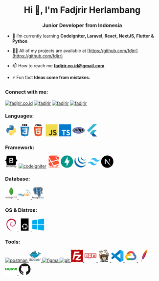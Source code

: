 <h1 align="center">Hi 👋, I'm Fadjrir Herlambang</h1>
<h3 align="center">Junior Developer from Indonesia</h3>

- 🌱 I’m currently learning **CodeIgniter, Laravel, React, NextJS, Flutter & Python**

- 👨‍💻 All of my projects are available at [https://github.com/fdjrr](https://github.com/fdjrr)

- 📫 How to reach me **fadjrir.co.id@gmail.com**

- ⚡ Fun fact **Ideas come from mistakes.**

<h3 align="left">Connect with me:</h3>
<p align="left">
<a href="[https://fb.com/fadjrir.co.id](https://www.facebook.com/profile.php?id=100092458515186)" target="blank"><img align="center" src="https://raw.githubusercontent.com/rahuldkjain/github-profile-readme-generator/master/src/images/icons/Social/facebook.svg" alt="fadjrir.co.id" height="30" width="40" /></a>
<a href="https://instagram.com/fadjrir_" target="blank"><img align="center" src="https://raw.githubusercontent.com/rahuldkjain/github-profile-readme-generator/master/src/images/icons/Social/instagram.svg" alt="fadjrir" height="30" width="40" /></a>
<a href="https://wa.me/+6285266584334" target="blank"><img align="center" src="https://raw.githubusercontent.com/rahuldkjain/github-profile-readme-generator/master/src/images/icons/Social/whatsapp.svg" alt="fadjrir" height="30" width="40" /></a>
<a href="https://twitter.com/fadjrir__" target="blank"><img align="center" src="https://raw.githubusercontent.com/rahuldkjain/github-profile-readme-generator/master/src/images/icons/Social/twitter.svg" alt="fadjrir" height="30" width="40" /></a>
</p>

<h3 align="left">Languages:</h3>
<p align="left">
<a href="https://www.python.org" target="_blank" rel="noreferrer"><img src="https://raw.githubusercontent.com/devicons/devicon/master/icons/python/python-original.svg" alt="python" width="40" height="40"/></a>
<a href="https://www.w3schools.com/css/" target="_blank" rel="noreferrer"> <img src="https://raw.githubusercontent.com/devicons/devicon/master/icons/css3/css3-original-wordmark.svg" alt="css3" width="40" height="40"/></a>
<a href="https://www.w3.org/html/" target="_blank" rel="noreferrer"> <img src="https://raw.githubusercontent.com/devicons/devicon/master/icons/html5/html5-original-wordmark.svg" alt="html5" width="40" height="40"/></a>
<a href="https://developer.mozilla.org/en-US/docs/Web/JavaScript" target="_blank" rel="noreferrer"><img src="https://raw.githubusercontent.com/devicons/devicon/master/icons/javascript/javascript-original.svg" alt="javascript" width="40" height="40"/></a>
<a href="https://developer.mozilla.org/en-US/docs/Web/TypeScript" target="_blank" rel="noreferrer"><img src="https://raw.githubusercontent.com/devicons/devicon/master/icons/typescript/typescript-original.svg" alt="javascript" width="40" height="40"/></a>
<a href="https://www.php.net" target="_blank" rel="noreferrer"><img src="https://raw.githubusercontent.com/devicons/devicon/master/icons/php/php-original.svg" alt="php" width="40" height="40"/></a>
<a href="https://flutter.dev/" target="_blank" rel="noreferrer"><img src="https://raw.githubusercontent.com/devicons/devicon/master/icons/flutter/flutter-original.svg" alt="php" width="40" height="40"/></a>
</p>

<h3 align="left">Framework:</h3>
<p align="left">
<a href="https://getbootstrap.com" target="_blank" rel="noreferrer"><img src="https://raw.githubusercontent.com/devicons/devicon/master/icons/bootstrap/bootstrap-plain-wordmark.svg" alt="bootstrap" width="40" height="40"/></a>
<a href="https://codeigniter.com" target="_blank" rel="noreferrer"> <img src="https://cdn.worldvectorlogo.com/logos/codeigniter.svg" alt="codeigniter" width="40" height="40"/></a>
<a href="https://laravel.com/" target="_blank" rel="noreferrer"> <img src="https://raw.githubusercontent.com/devicons/devicon/master/icons/laravel/laravel-plain-wordmark.svg" alt="laravel" width="40" height="40"/></a>
<a href="https://fastapi.tiangolo.com/" target="_blank" rel="noreferrer"> <img src="https://raw.githubusercontent.com/devicons/devicon/master/icons/fastapi/fastapi-original.svg" alt="fastapi" width="40" height="40"/></a>
<a href="https://jquery.com/" target="_blank" rel="noreferrer"> <img src="https://raw.githubusercontent.com/devicons/devicon/master/icons/jquery/jquery-original.svg" alt="jquery" width="40" height="40"/></a>
<a href="https://tailwindcss.com/" target="_blank" rel="noreferrer"> <img src="https://raw.githubusercontent.com/devicons/devicon/master/icons/tailwindcss/tailwindcss-plain.svg" alt="ubuntu" width="40" height="40"/></a>
<a href="https://nextjs.org/" target="_blank" rel="noreferrer"> <img src="https://raw.githubusercontent.com/devicons/devicon/master/icons/nextjs/nextjs-original.svg" alt="ubuntu" width="40" height="40"/></a>
</p>

<h3 align="left">Database:</h3>
<p align="left">
<a href="https://www.mongodb.com/" target="_blank" rel="noreferrer"> <img src="https://raw.githubusercontent.com/devicons/devicon/master/icons/mongodb/mongodb-original-wordmark.svg" alt="mongodb" width="40" height="40"/> </a> <a href="https://www.mysql.com/" target="_blank" rel="noreferrer"> <img src="https://raw.githubusercontent.com/devicons/devicon/master/icons/mysql/mysql-original-wordmark.svg" alt="mysql" width="40" height="40"/> </a><a href="https://www.postgresql.org" target="_blank" rel="noreferrer"> <img src="https://raw.githubusercontent.com/devicons/devicon/master/icons/postgresql/postgresql-original-wordmark.svg" alt="postgresql" width="40" height="40"/> </a> 
</p>

<h3 align="left">OS & Distros:</h3>
<p align="left">
  <a href="https://www.debian.org/index.id.html" target="_blank" rel="noreferrer"> <img src="https://raw.githubusercontent.com/devicons/devicon/master/icons/debian/debian-original.svg" alt="debian" width="40" height="40"/> </a><a href="https://ubuntu.com/download" target="_blank" rel="noreferrer"> <img src="https://raw.githubusercontent.com/devicons/devicon/master/icons/ubuntu/ubuntu-plain.svg" alt="ubuntu" width="40" height="40"/> </a>
<a href="https://www.microsoft.com/en-us/software-download/windows10" target="_blank" rel="noreferrer"> <img src="https://raw.githubusercontent.com/devicons/devicon/master/icons/windows8/windows8-original.svg" alt="ubuntu" width="40" height="40"/> </a>
</p>

<h3 align="left">Tools:</h3>
<p align="left">
<a href="https://postman.com" target="_blank" rel="noreferrer"><img src="https://www.vectorlogo.zone/logos/getpostman/getpostman-icon.svg" alt="postman" width="40" height="40"/></a><a href="https://www.docker.com/" target="_blank" rel="noreferrer"> <img src="https://raw.githubusercontent.com/devicons/devicon/master/icons/docker/docker-original-wordmark.svg" alt="docker" width="40" height="40"/> </a><a href="https://www.figma.com/" target="_blank" rel="noreferrer"> <img src="https://www.vectorlogo.zone/logos/figma/figma-icon.svg" alt="figma" width="40" height="40"/> </a><a href="https://git-scm.com/" target="_blank" rel="noreferrer"> <img src="https://www.vectorlogo.zone/logos/git-scm/git-scm-icon.svg" alt="git" width="40" height="40"/> </a><a href="https://filezilla-project.org/" target="_blank" rel="noreferrer"> <img src="https://raw.githubusercontent.com/devicons/devicon/master/icons/filezilla/filezilla-plain.svg" alt="filezilla" width="40" height="40"/> </a><a href="https://www.npmjs.com/" target="_blank" rel="noreferrer"> <img src="https://raw.githubusercontent.com/devicons/devicon/master/icons/npm/npm-original-wordmark.svg" alt="filezilla" width="40" height="40"/> </a><a href="https://getcomposer.org/" target="_blank" rel="noreferrer"> <img src="https://raw.githubusercontent.com/devicons/devicon/master/icons/composer/composer-original.svg" alt="ubuntu" width="40" height="40"/> </a><a href="https://code.visualstudio.com/" target="_blank" rel="noreferrer"> <img src="https://raw.githubusercontent.com/devicons/devicon/master/icons/vscode/vscode-original.svg" alt="ubuntu" width="40" height="40"/> </a><a href="https://cloud.google.com/" target="_blank" rel="noreferrer"> <img src="https://raw.githubusercontent.com/devicons/devicon/master/icons/googlecloud/googlecloud-original.svg" alt="ubuntu" width="40" height="40"/> </a><a href="https://httpd.apache.org/" target="_blank" rel="noreferrer"> <img src="https://raw.githubusercontent.com/devicons/devicon/master/icons/apache/apache-original.svg" alt="ubuntu" width="40" height="40"/> </a><a href="https://www.nginx.com/" target="_blank" rel="noreferrer"> <img src="https://raw.githubusercontent.com/devicons/devicon/master/icons/nginx/nginx-original.svg" alt="ubuntu" width="40" height="40"/> </a>
<a href="https://github.com/" target="_blank" rel="noreferrer"> <img src="https://raw.githubusercontent.com/devicons/devicon/master/icons/github/github-original.svg" alt="ubuntu" width="40" height="40"/> </a>
</p>
